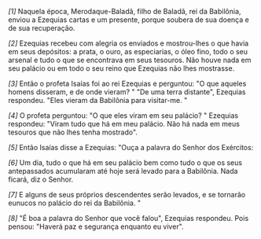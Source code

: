 *[1]* Naquela época, Merodaque-Baladã, filho de Baladã, rei da Babilônia, enviou a Ezequias cartas e um presente, porque soubera de sua doença e de sua recuperação.

*[2]* Ezequias recebeu com alegria os enviados e mostrou-lhes o que havia em seus depósitos: a prata, o ouro, as especiarias, o óleo fino, todo o seu arsenal e tudo o que se encontrava em seus tesouros. Não houve nada em seu palácio ou em todo o seu reino que Ezequias não lhes mostrasse.

*[3]* Então o profeta Isaías foi ao rei Ezequias e perguntou: "O que aqueles homens disseram, e de onde vieram? " "De uma terra distante", Ezequias respondeu. "Eles vieram da Babilônia para visitar-me. "

*[4]* O profeta perguntou: "O que eles viram em seu palácio? " Ezequias respondeu: "Viram tudo que há em meu palácio. Não há nada em meus tesouros que não lhes tenha mostrado".

*[5]* Então Isaías disse a Ezequias: "Ouça a palavra do Senhor dos Exércitos:

*[6]* Um dia, tudo o que há em seu palácio bem como tudo o que os seus antepassados acumularam até hoje será levado para a Babilônia. Nada ficará, diz o Senhor.

*[7]* E alguns de seus próprios descendentes serão levados, e se tornarão eunucos no palácio do rei da Babilônia. "

*[8]* "É boa a palavra do Senhor que você falou", Ezequias respondeu. Pois pensou: "Haverá paz e segurança enquanto eu viver".

